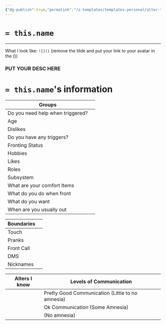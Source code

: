 ```yaml
---
{"dg-publish":true,"permalink":"/z-templates/templates-personal/alter-template/"}
---
```


# `= this.name`
---
What I look like:
`![]()` (remove the tilde and put your link to your avatar in the ())
### PUT YOUR DESC HERE


# `= this.name`'s information

| Groups                           |     |
| -------------------------------- | --- |
| Do you need help when triggered? |     |
| Age                              |     |
| Dislikes                         |     |
| Do you have any triggers?        |     |
| Fronting Status                  |     |
| Hobbies                          |     |
| Likes                            |     |
| Roles                            |     |
| Subsystem                        |     |
| What are your comfort Items      |     |
| What do you do when front        |     |
| What do you want                 |     |
| When are you usually out         |     |

| Boundaries |     |
| ---------- | --- |
| Touch      |     |
| Pranks     |     |
| Front Call |     |
| DMS        |     |
| Nicknames  |     |

| Alters I know | Levels of Communication                          |
| ------------- | ------------------------------------------------ |
|               | Pretty Good Communication (Little to no amnesia) |
|               | Ok Communication (Some Amnesia)                  |
|               | (No amnesia)                                     |
